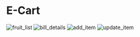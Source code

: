 # E-Cart
![fruit_list](https://user-images.githubusercontent.com/67158063/127468079-d16087d0-69af-4cbe-b0b5-8b614ef804ae.jpg)
![bill_details](https://user-images.githubusercontent.com/67158063/127468093-d2ba7adb-1128-4b39-8b83-640af108d6f0.jpg)
![add_item](https://user-images.githubusercontent.com/67158063/127468105-5ec4b587-8bd2-4c81-9bfe-4d834c32b045.jpg)
![update_item](https://user-images.githubusercontent.com/67158063/127468128-7fd1c941-0e25-4b27-8ea1-3c3f8279ca4d.jpg)
